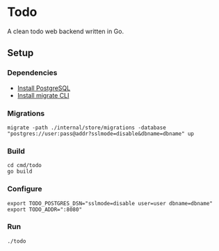 # Todo

A clean todo web backend written in Go.

## Setup

### Dependencies

- [Install PostgreSQL](https://www.postgresql.org/docs/9.2/tutorial-install.html)
- [Install migrate CLI](https://github.com/golang-migrate/migrate/tree/master/cli)

### Migrations

    migrate -path ./internal/store/migrations -database "postgres://user:pass@addr?sslmode=disable&dbname=dbname" up

### Build

    cd cmd/todo
    go build

### Configure

    export TODO_POSTGRES_DSN="sslmode=disable user=user dbname=dbname"
    export TODO_ADDR=":8080"

### Run

    ./todo
